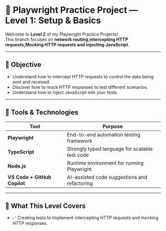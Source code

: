 # 🎯 Playwright Practice Project — Level 1: Setup & Basics

Welcome to **Level 2** of my Playwright Practice Projects!  
This branch focuses on **network routing,intercepting HTTP requests,Mocking HTTP requests and injecting JavaScript**. 

---

## 🧠 Objective

- Understand how to intercept HTTP requests to control the data being sent and received.
- Discover how to mock HTTP responses to test different scenarios.
- Understand how to inject JavaScript into your tests.

---

## 🧰 Tools & Technologies

| Tool | Purpose |
|------|----------|
| **Playwright** | End-to-end automation testing framework |
| **TypeScript** | Strongly typed language for scalable test code |
| **Node.js** | Runtime environment for running Playwright |
| **VS Code + GitHub Copilot** | AI-assisted code suggestions and refactoring |

---

## 🧪 What This Level Covers

- ✅ Creating tests to implement intercepting HTTP requests and mocking HTTP responses.
